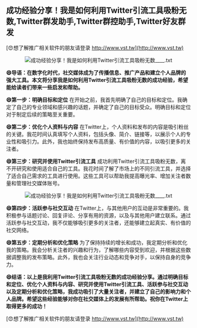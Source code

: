## **成功经验分享！我是如何利用Twitter引流工具吸粉无数,Twitter群发助手,Twitter群控助手,Twitter好友群发**

[😍想了解推广相关软件的朋友请登录 http://www.vst.tw](http://www.vst.tw)

 <center><img src="https://vst.tw/MP4/tuiguang/png/7.png" alt="成功经验分享！我是如何利用Twitter引流工具吸粉无数____.txt"></center>

**😄导语：在数字化时代，社交媒体成为了传播信息、推广产品和建立个人品牌的强大工具。本文将分享我是如何利用Twitter引流工具吸粉无数的成功经验，希望能给读者们带来一些启发和帮助。**

**😄第一步：明确目标和定位**
在开始之前，我首先明确了自己的目标和定位。我确定了自己的专业领域和感兴趣的话题，并确定了自己的目标受众。明确目标和定位对于制定后续的策略至关重要。

**😄第二步：优化个人资料与内容**
在Twitter上，个人资料和发布的内容是吸引粉丝的关键。我花时间认真填写个人资料，包括头像、简介、链接等，以展示个人的专业性和吸引力。此外，我也始终保持发布高质量、有价值的内容，以吸引更多的关注者。

**😄第三步：研究并使用Twitter引流工具**
成功利用Twitter引流工具吸粉无数，离不开研究和使用适合自己的工具。我花时间了解了市场上的不同引流工具，并选择了适合自己需求的工具进行使用。这些工具可以帮助我提高曝光率、增加关注者数量和管理社交媒体账号。

 <center><img src="https://vst.tw/MP4/tuiguang/png/0.png" alt="成功经验分享！我是如何利用Twitter引流工具吸粉无数____.txt"></center>

**😄第四步：活跃参与社交互动**
在Twitter上，与其他用户的互动是非常重要的。我积极参与话题讨论、回复评论、分享有用的资源，以及与其他用户建立联系。通过活跃参与社交互动，我不仅能够吸引更多的关注者，还能够建立起真实、有价值的社交网络。

**😄第五步：定期分析和优化策略**
为了保持持续的增长和成功，我定期分析和优化我的策略。我会分析关注者的兴趣和行为，了解哪些内容受到欢迎，并根据这些数据调整我的发布策略。此外，我也会关注行业动态和竞争对手，以保持自身的竞争力。

**😄结语：以上是我利用Twitter引流工具吸粉无数的成功经验分享。通过明确目标和定位、优化个人资料与内容、研究并使用Twitter引流工具、活跃参与社交互动以及定期分析和优化策略，我成功吸引了大量关注者，并建立了自己的影响力和个人品牌。希望这些经验能够对你在社交媒体上的发展有所帮助。祝你在Twitter上取得更多的成功！**

[😍想了解推广相关软件的朋友请登录 http://www.vst.tw](http://www.vst.tw)




